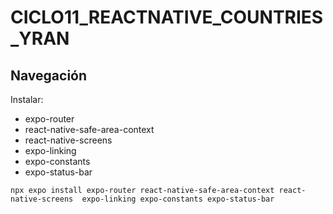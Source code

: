 # CICLO11_REACTNATIVE_COUNTRIES_YRAN

## Navegación


Instalar:

- expo-router
- react-native-safe-area-context 
- react-native-screens 
- expo-linking 
- expo-constants 
- expo-status-bar


``
npx expo install expo-router react-native-safe-area-context react-native-screens  expo-linking expo-constants expo-status-bar
``